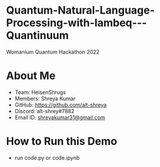 # Quantum-Natural-Language-Processing-with-lambeq---Quantinuum
Womanium Quantum Hackathon 2022

# About Me
- Team: HeisenShrugs
- Members: Shreya Kumar
- GitHub: https://github.com/alt-shreya
- Discord: alt-shrey#7882
- Email ID: shreyakumar31@gmail.com

# How to Run this Demo
- run code.py or code.ipynb
